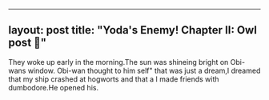 ---
layout: post
title:  "Yoda's Enemy! Chapter II: Owl post 🦉"
--

They woke up early in the morning.The sun was shineing bright on Obi-wans window. Obi-wan thought to him self" that was just a dream,I dreamed that my ship crashed at hogworts and that a I made friends with dumbodore.He opened his.

